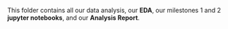 This folder contains all our data analysis, our **EDA**, our milestones 1 and 2 **jupyter notebooks**, and our **Analysis Report**.

